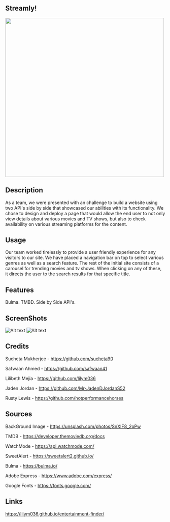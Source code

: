 ## Streamly!
<img src="./assets/images/Streamly!-logos_black.png" width="500">

## Description

As a team, we were presented with an challenge to build a website using two API's side by side that showcased our abilities with its functionality. We chose to design and deploy a page that would allow the end user to not only view details about various movies and TV shows, but also to check availability on various streaming platforms for the content. 


## Usage

Our team worked tirelessly to provide a user friendly experience for any visitors to our site. We have placed a navigation bar on top to select various genres as well as a search feature. The rest of the initial site consists of a carousel for trending movies and tv shows. When clicking on any of these, it directs the user to the search results for that specific title.

## Features

Bulma. TMBD. Side by Side API's. 

## ScreenShots

![Alt text](./assets/images/image.png)
![Alt text](assets/images/screencapture-hotperformancehorses-github-io-entertainment-finder-search-html-2023-07-12-10_58_06.png)

## Credits

Sucheta Mukherjee - https://github.com/sucheta90

Safwaan Ahmed - https://github.com/safwaan41

 Lilibeth Mejia - https://github.com/lilym036

Jaden Jordan - https://github.com/Mr-JadenDJordanS52

Rusty Lewis - https://github.com/hotperformancehorses

## Sources
BackGround Image -
https://unsplash.com/photos/SnXIF8_2oPw

TMDB - https://developer.themoviedb.org/docs

WatchMode - https://api.watchmode.com/

SweetAlert - https://sweetalert2.github.io/

Bulma - https://bulma.io/

Adobe Express - https://www.adobe.com/express/

Google Fonts - https://fonts.google.com/
## Links
https://lilym036.github.io/entertainment-finder/
